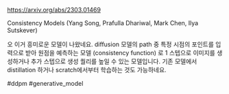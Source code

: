 https://arxiv.org/abs/2303.01469

Consistency Models (Yang Song, Prafulla Dhariwal, Mark Chen, Ilya Sutskever)

오 이거 흥미로운 모델이 나왔네요. diffusion 모델의 path 중 특정 시점의 포인트를 입력으로 받아 원점을 예측하는 모델 (consistency function) 로 1 스텝으로 이미지를 생성하거나 추가 스텝으로 생성 퀄리를 높일 수 있는 모델입니다. 기존 모델에서 distillation 하거나 scratch에서부터 학습하는 것도 가능하네요.

#ddpm #generative_model 